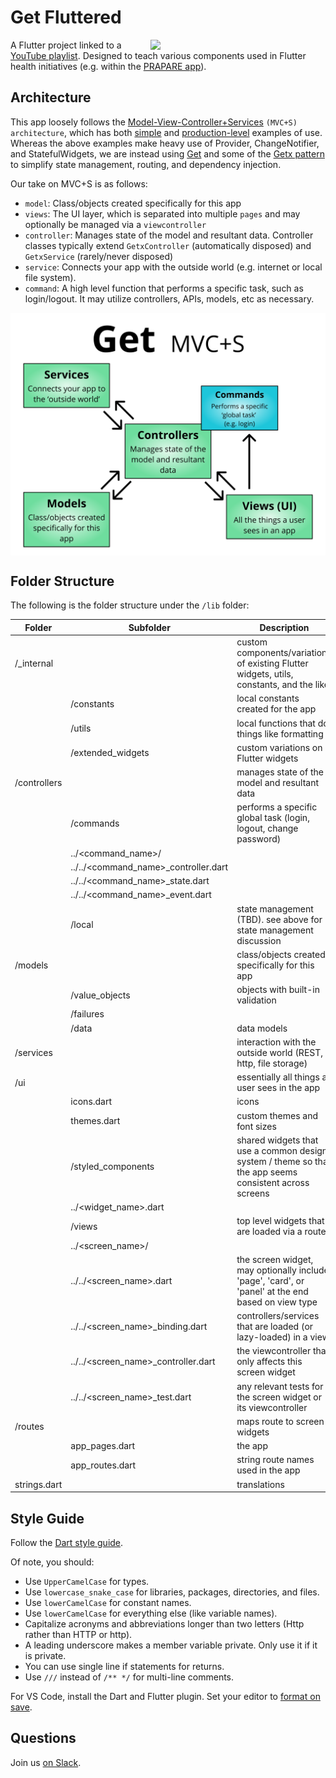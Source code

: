 # Get Fluttered

<img align="right" src="demo.gif" width="280"/>

A Flutter project linked to a [YouTube playlist]. Designed to teach various components used in Flutter health initiatives (e.g. within the [PRAPARE app]).

## Architecture

This app loosely follows the [Model-View-Controller+Services] `(MVC+S) architecture`, which has both [simple] and [production-level] examples of use. Whereas the above examples make heavy use of Provider, ChangeNotifier, and StatefulWidgets, we are instead using [Get] and some of the [Getx pattern] to simplify state management, routing, and dependency injection.

Our take on MVC+S is as follows:

- `model`: Class/objects created specifically for this app
- `views`: The UI layer, which is separated into multiple `pages` and may optionally be managed via a `viewcontroller`
- `controller`: Manages state of the model and resultant data. Controller classes typically extend `GetxController` (automatically disposed) and `GetxService` (rarely/never disposed)
- `service`: Connects your app with the outside world (e.g. internet or local file system).
- `command`: A high level function that performs a specific task, such as login/logout. It may utilize controllers, APIs, models, etc as necessary.
<img align="center" src="getMVCS.png" width="550"/>

## Folder Structure

The following is the folder structure under the `/lib` folder:

| Folder | Subfolder | Description |
| --- | --- | --- | 
| /_internal                           || custom components/variations of existing Flutter widgets, utils, constants, and the like|
|| /constants                         | local constants created for the app| 
||  /utils                             | local functions that do things like formatting | 
||  /extended_widgets                  | custom variations on Flutter widgets| 
| /controllers                         || manages state of the model and resultant data| 
||  /commands                          | performs a specific global task (login, logout, change password)
||    ../<command_name>/
||    ../../<command_name>_controller.dart
||    ../../<command_name>_state.dart
||    ../../<command_name>_event.dart      
||  /local       | state management (TBD). see above for state management discussion| 
|/models                              || class/objects created specifically for this app| 
||  /value_objects                     | objects with built-in validation| 
||  /failures           
||  /data                              | data models| 
|/services                            || interaction with the outside world (REST, http, file storage)
|/ui                                  || essentially all things a user sees in the app| 
||  icons.dart                         | icons| 
||  themes.dart                        | custom themes and font sizes| 
||  /styled_components                 | shared widgets that use a common design system / theme so that the app seems consistent across screens
||    ../<widget_name>.dart
||  /views                             | top level widgets that are loaded via a route| 
||    ../<screen_name>/                   || contains all code specific to this screen that is not shared
||      ../../<screen_name>.dart             | the screen widget, may optionally include 'page', 'card', or 'panel' at the end based on view type
||      ../../<screen_name>_binding.dart     | controllers/services that are loaded (or lazy-loaded) in a view
||      ../../<screen_name>_controller.dart  | the viewcontroller that only affects this screen  widget
||      ../../<screen_name>_test.dart        | any relevant tests for the screen widget or its viewcontroller
|/routes                              || maps route to screen widgets| 
||  app_pages.dart                     | the app|
||  app_routes.dart                    | string route names used in the app| 
|strings.dart                         || translations| 


## Style Guide

Follow the [Dart style guide].

Of note, you should:

- Use `UpperCamelCase` for types.
- Use `lowercase_snake_case` for libraries, packages, directories, and files.
- Use `lowerCamelCase` for constant names.
- Use `lowerCamelCase` for everything else (like variable names).
- Capitalize acronyms and abbreviations longer than two letters (Http rather than HTTP or http).
- A leading underscore makes a member variable private. Only use it if it is private.
- You can use single line if statements for returns.
- Use `///` instead of `/** */` for multi-line comments.

For VS Code, install the Dart and Flutter plugin. Set your editor to [format on save].

## Questions

Join us [on Slack].


[production-level]: https://github.com/gskinnerTeam/flokk
[Dart style guide]: https://dart.dev/guides/language/effective-dart/style
[format on save]: https://flutter.dev/docs/development/tools/formatting#automatically-formatting-code-in-vs-code
[Get]: https://pub.dev/packages/get#the-three-pillars
[Getx pattern]: https://github.com/kauemurakami/getx_pattern
[Model-View-Controller+Services]: https://blog.gskinner.com/archives/2020/09/flutter-state-management-with-mvcs.html
[on Slack]: https://bit.ly/flutterjuun-slack
[PRAPARE app]: https://github.com/firejuun/prapare
[simple]: https://github.com/gskinnerTeam/flutter-mvcs-hello-world
[Youtube playlist]: https://www.youtube.com/playlist?list=PL_e311Xg2aCQX98onj3OZ2XAE5vm8fCI1